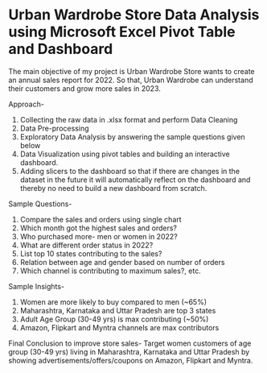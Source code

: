 # Urban Wardrobe Store Data Analysis using Microsoft Excel Pivot Table and Dashboard
The main objective of my project is Urban Wardrobe Store wants to create an annual sales report for 2022. So that, Urban Wardrobe can understand their customers and grow more sales in 2023.

Approach-
1) Collecting the raw data in .xlsx format and perform Data Cleaning
2) Data Pre-processing
3) Exploratory Data Analysis by answering the sample questions given below
4) Data Visualization using pivot tables and building an interactive dashboard.
5) Adding slicers to the dashboard so that if there are changes in the dataset in the future it will automatically reflect on the dashboard and thereby no need to build a new dashboard from scratch.

Sample Questions-
1) Compare the sales and orders using single chart
2) Which month got the highest sales and orders?
3) Who purchased more- men or women in 2022?
4) What are different order status in 2022?
5) List top 10 states contributing to the sales?
6) Relation between age and gender based on number of orders
7) Which channel is contributing to maximum sales?, etc.

Sample Insights-
1) Women are more likely to buy compared to men (~65%)
2) Maharashtra, Karnataka and Uttar Pradesh are top 3 states
3) Adult Age Group (30-49 yrs) is max contributing (~50%)
4) Amazon, Flipkart and Myntra channels are max contributors

Final Conclusion to improve store sales-
Target women customers of age group (30-49 yrs) living in Maharashtra, Karnataka and Uttar Pradesh by showing advertisements/offers/coupons on Amazon, Flipkart and Myntra.
